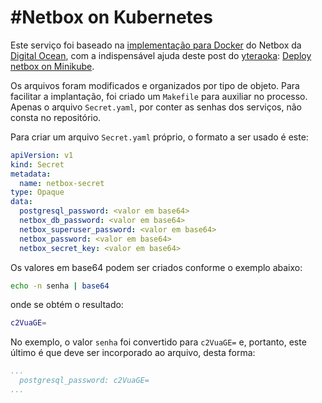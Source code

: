 #Netbox on Kubernetes
======
Este serviço foi baseado na [implementação para Docker](https://github.com/digitalocean/netbox-docker) do Netbox da [Digital Ocean](https://digitalocean.com), com a indispensável ajuda deste post  do [yteraoka](https://blog.1q77.com/author/yteraoka/): [Deploy netbox on Minikube](https://blog.1q77.com/2017/02/deploy-netbox-on-minikube/).

Os arquivos foram modificados e organizados por tipo de objeto. Para facilitar a implantação, foi criado um `Makefile` para auxiliar no processo. Apenas o arquivo `Secret.yaml`, por conter as senhas dos serviços, não consta no repositório.

Para criar um arquivo `Secret.yaml` próprio, o formato a ser usado é este:
```yaml
apiVersion: v1
kind: Secret
metadata:
  name: netbox-secret
type: Opaque
data:
  postgresql_password: <valor em base64>
  netbox_db_password: <valor em base64>
  netbox_superuser_password: <valor em base64>
  netbox_password: <valor em base64>
  netbox_secret_key: <valor em base64>
```
Os valores em base64 podem ser criados conforme o exemplo abaixo:
```bash
echo -n senha | base64
```
onde se obtém o resultado:
```bash
c2VuaGE=
```
No exemplo, o valor `senha` foi convertido para `c2VuaGE=` e, portanto, este último é que deve ser incorporado ao arquivo, desta forma:
```yaml
...
  postgresql_password: c2VuaGE=
...
```
